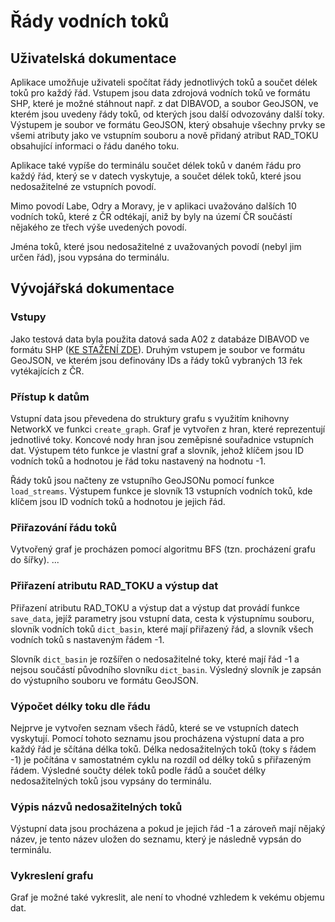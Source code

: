 # Řády vodních toků
## Uživatelská dokumentace
Aplikace umožňuje uživateli spočítat řády jednotlivých toků a součet délek toků pro každý řád. Vstupem jsou data zdrojová vodních toků ve formátu SHP, které je možné stáhnout např. z dat DIBAVOD, a soubor GeoJSON, ve kterém jsou uvedeny řády toků, od kterých jsou další odvozovány další toky. Výstupem je soubor ve formátu GeoJSON, který obsahuje všechny prvky se všemi atributy jako ve vstupním souboru a nově přidaný atribut RAD_TOKU obsahující informaci o řádu daného toku.

Aplikace také vypíše do terminálu součet délek toků v daném řádu pro každý řád, který se v datech vyskytuje, a součet délek toků, které jsou nedosažitelné ze vstupních povodí.

Mimo povodí Labe, Odry a Moravy, je v aplikaci uvažováno dalších 10 vodních toků, které z ČR odtékají, aniž by byly na území ČR součástí nějakého ze třech výše uvedených povodí.

Jména toků, které jsou nedosažitelné z uvažovaných povodí (nebyl jim určen řád), jsou vypsána do terminálu. 

## Vývojářská dokumentace
### Vstupy
Jako testová data byla použita datová sada A02 z databáze DIBAVOD ve formátu SHP ([KE STAŽENÍ ZDE](https://www.dibavod.cz/index.php?id=27)). Druhým vstupem je soubor ve formátu GeoJSON, ve kterém jsou definovány IDs a řády toků vybraných 13 řek vytékajících z ČR.

### Přístup k datům
Vstupní data jsou převedena do struktury grafu s využitím knihovny NetworkX ve funkci `create_graph`. Graf je vytvořen z hran, které reprezentují jednotlivé toky. Koncové nody hran jsou zeměpisné souřadnice vstupních dat. Výstupem této funkce je vlastní graf a slovník, jehož klíčem jsou ID vodních toků a hodnotou je řád toku nastavený na hodnotu -1.

Řády toků jsou načteny ze vstupního GeoJSONu pomocí funkce `load_streams`. Výstupem funkce je slovník 13 vstupních vodních toků, kde klíčem jsou ID vodních toků a hodnotou je jejich řád.

### Přiřazování řádu toků
Vytvořený graf je procházen pomocí algoritmu BFS (tzn. procházení grafu do šířky). ...

### Přiřazení atributu RAD_TOKU a výstup dat
Přiřazení atributu RAD_TOKU a výstup dat a výstup dat provádí funkce `save_data`, jejíž parametry jsou vstupní data, cesta k výstupnímu souboru, slovník vodních toků `dict_basin`, které mají přiřazený řád, a slovník všech vodních toků s nastaveným řádem -1. 

Slovník `dict_basin` je rozšířen o nedosažitelné toky, které mají řád -1 a nejsou součástí původního slovníku `dict_basin`. Výsledný slovník je zapsán do výstupního souboru ve formátu GeoJSON. 

### Výpočet délky toku dle řádu
Nejprve je vytvořen seznam všech řádů, které se ve vstupních datech vyskytují. Pomocí tohoto seznamu jsou procházena výstupní data a pro každý řád je sčítána délka toků. Délka nedosažitelných toků (toky s řádem -1) je počítána v samostatném cyklu na rozdíl od délky toků s přiřazeným řádem. Výsledné součty délek toků podle řádů a součet délky nedosažitelných toků jsou vypsány do terminálu. 

### Výpis názvů nedosažitelných toků
Výstupní data jsou procházena a pokud je jejich řád -1 a zároveň mají nějaký název, je tento název uložen do seznamu, který je následně vypsán do terminálu. 

### Vykreslení grafu
Graf je možné také vykreslit, ale není to vhodné vzhledem k vekému objemu dat. 



